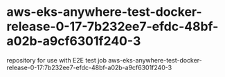 # aws-eks-anywhere-test-docker-release-0-17-7b232ee7-efdc-48bf-a02b-a9cf6301f240-3
repository for use with E2E test job aws-eks-anywhere-test-docker-release-0-17:7b232ee7-efdc-48bf-a02b-a9cf6301f240-3
